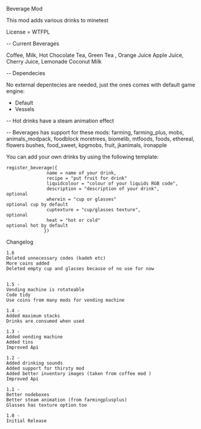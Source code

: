 Beverage Mod

This mod adds various drinks to minetest

License = WTFPL

-- Current Beverages

Coffee, Milk, Hot Chocolate
Tea, Green Tea , Orange Juice
Apple Juice, Cherry Juice, Lemonade
Coconut Milk

-- Dependecies

No external depentecies are needed, just the ones comes with default game engine:
- Default
- Vessels

-- Hot drinks have a steam animation effect


-- Beverages has support for these mods:
farming, farming_plus, mobs, animals_modpack, foodblock
moretrees, biomelib, mtfoods, foods, ethereal, flowers
bushes, food_sweet, kpgmobs, fruit, jkanimals, ironapple


You can add your own drinks by using the following template:

    register_beverage({
                   name = name of your drink,
                   recipe = "put fruit for drink"
                   liquidcolour = "colour of your liquids RGB code",          
                   description = "description of your drink",                 optional
                   wherein = "cup or glasses"                                 optional cup by default
                   cuptexture = "cup/glasses texture",                        optional
                   heat = "hot or cold"                                       optional hot by default
                  })

Changelog

    1.6
	Deleted unnecessary codes (kadeh etc)
	More coins added
	Deleted empty cup and glasses because of no use for now
	

    1.5 -
    Vending machine is rotateable
    Code tidy
    Use coins from many mods for vending machine

    1.4 -
    Added maximum stacks
    Drinks are consumed when used

    1.3 -
    Added vending machine
    Added tins
    Improved Api

    1.2 -
    Added drinking sounds
    Added support for thirsty mod
    Added better inventory images (taken from coffee mod )
    Improved Api

    1.1 -
    Better nodeboxes
    Better steam animation (from farmingplusplus)
    Glasses has texture option too
    
    1.0 -
    Initial Release
